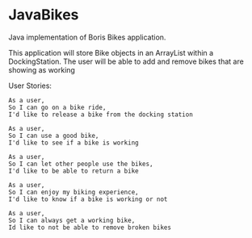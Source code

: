 # JavaBikes

Java implementation of Boris Bikes application.

This application will store Bike objects in an ArrayList within a DockingStation. The user will be able to add and remove bikes that are showing as working

User Stories:

```
As a user,
So I can go on a bike ride,
I'd like to release a bike from the docking station
```
```
As a user,
So I can use a good bike,
I'd like to see if a bike is working
```
```
As a user,
So I can let other people use the bikes,
I'd like to be able to return a bike
```

```
As a user,
So I can enjoy my biking experience,
I'd like to know if a bike is working or not
```

```
As a user,
So I can always get a working bike,
Id like to not be able to remove broken bikes
```
